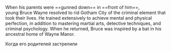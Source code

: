 

When his parents were ==gunned down== in ==front of him==, young Bruce Wayne resolved to rid Gotham City of the criminal element that took their lives. He trained extensively to achieve mental and physical perfection, in addition to mastering martial arts, detective techniques, and criminal psychology. When he returned, Bruce was inspired by a bat in his ancestral home of Wayne Manor.

Когда его родителей застрелили 